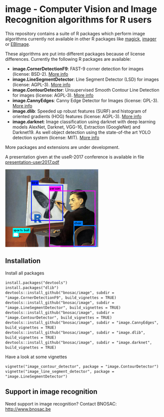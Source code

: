 # image -  Computer Vision and Image Recognition algorithms for R users 

This repository contains a suite of R packages which perform image algorithms currently not available in other R packages like [magick](https://CRAN.R-project.org/package=magick), [imager](https://CRAN.R-project.org/package=imageR) or [EBImage](https://bioconductor.org/packages/release/bioc/html/EBImage.html). 

These algorithms are put into different packages because of license differences. Currently the following R packages are available:

- **image.CornerDetectionF9**:  FAST-9 corner detection for images  (license: BSD-2). [More info](image.CornerDetectionF9)
- **image.LineSegmentDetector**: Line Segment Detector (LSD) for images (license: AGPL-3). [More info](image.LineSegmentDetector)
- **image.ContourDetector**:  Unsupervised Smooth Contour Line Detection for images (license: AGPL-3). [More info](image.ContourDetector)
- **image.CannyEdges**: Canny Edge Detector for Images (license: GPL-3). [More info](image.CannyEdges)
- **image.dlib**: Speeded up robust features (SURF) and histogram of oriented gradients (HOG) features (license: AGPL-3). [More info](image.dlib)
- **image.darknet**: Image classification using darknet with deep learning models AlexNet, Darknet, VGG-16, Extraction (GoogleNet) and Darknet19. As well object detection using the state-of-the art YOLO detection system (license: MIT). [More info](image.darknet)

More packages and extensions are under development.

A presentation given at the useR-2017 conference is available in file [presentation-user2017.pdf](presentation-user2017.pdf) 

![](logo-image.png)

## Installation

Install all packages

```
install.packages("devtools")
install.packages("dlib")
devtools::install_github("bnosac/image", subdir = "image.CornerDetectionF9", build_vignettes = TRUE)
devtools::install_github("bnosac/image", subdir = "image.LineSegmentDetector", build_vignettes = TRUE)
devtools::install_github("bnosac/image", subdir = "image.ContourDetector", build_vignettes = TRUE)
devtools::install_github("bnosac/image", subdir = "image.CannyEdges", build_vignettes = TRUE)
devtools::install_github("bnosac/image", subdir = "image.dlib", build_vignettes = TRUE)
devtools::install_github("bnosac/image", subdir = "image.darknet", build_vignettes = TRUE)
```

Have a look at some vignettes
```
vignette("image_contour_detector", package = "image.ContourDetector")
vignette("image_line_segment_detector", package = "image.LineSegmentDetector")
```


## Support in image recognition

Need support in image recognition?
Contact BNOSAC: http://www.bnosac.be

